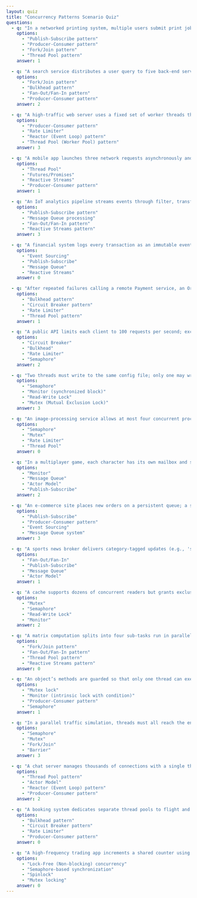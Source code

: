 ```yaml
---
layout: quiz
title: "Concurrency Patterns Scenario Quiz"
questions:
  - q: "In a networked printing system, multiple users submit print jobs that are placed in a queue, while a single printer processes them one at a time. Which concurrency pattern does this illustrate?"
    options:
      - "Publish-Subscribe pattern"
      - "Producer-Consumer pattern"
      - "Fork/Join pattern"
      - "Thread Pool pattern"
    answer: 1

  - q: "A search service distributes a user query to five back-end services in parallel, then waits for all to return before combining the results. Which pattern is at work?"
    options:
      - "Fork/Join pattern"
      - "Bulkhead pattern"
      - "Fan-Out/Fan-In pattern"
      - "Producer-Consumer pattern"
    answer: 2

  - q: "A high-traffic web server uses a fixed set of worker threads that pull incoming HTTP requests from a queue instead of spawning a new thread per request. What pattern is this?"
    options:
      - "Producer-Consumer pattern"
      - "Rate Limiter"
      - "Reactor (Event Loop) pattern"
      - "Thread Pool (Worker Pool) pattern"
    answer: 3

  - q: "A mobile app launches three network requests asynchronously and immediately returns control to the UI, receiving placeholder objects for the eventual results. Which concept is being used?"
    options:
      - "Thread Pool"
      - "Futures/Promises"
      - "Reactive Streams"
      - "Producer-Consumer pattern"
    answer: 1

  - q: "An IoT analytics pipeline streams events through filter, transform, and publish stages with built-in backpressure to slow intake if the dashboard lags. Which pattern fits?"
    options:
      - "Publish-Subscribe pattern"
      - "Message Queue processing"
      - "Fan-Out/Fan-In pattern"
      - "Reactive Streams pattern"
    answer: 3

  - q: "A financial system logs every transaction as an immutable event and rebuilds account balances by replaying those events. What architectural pattern is this?"
    options:
      - "Event Sourcing"
      - "Publish-Subscribe"
      - "Message Queue"
      - "Reactive Streams"
    answer: 0

  - q: "After repeated failures calling a remote Payment service, an Order service stops calling it for a cooldown period, then retries later. Which pattern is applied?"
    options:
      - "Bulkhead pattern"
      - "Circuit Breaker pattern"
      - "Rate Limiter"
      - "Thread Pool pattern"
    answer: 1

  - q: "A public API limits each client to 100 requests per second; excess requests are denied or delayed. Which concurrency control mechanism is this?"
    options:
      - "Circuit Breaker"
      - "Bulkhead"
      - "Rate Limiter"
      - "Semaphore"
    answer: 2

  - q: "Two threads must write to the same config file; only one may write at a time, forcing the other to wait. Which synchronization primitive is used?"
    options:
      - "Semaphore"
      - "Monitor (synchronized block)"
      - "Read-Write Lock"
      - "Mutex (Mutual Exclusion Lock)"
    answer: 3

  - q: "An image-processing service allows at most four concurrent processing threads; a fifth must wait until a permit frees up. What primitive enforces this?"
    options:
      - "Semaphore"
      - "Mutex"
      - "Rate Limiter"
      - "Thread Pool"
    answer: 0

  - q: "In a multiplayer game, each character has its own mailbox and state; characters communicate only by sending messages to each other’s inboxes. Which model is this?"
    options:
      - "Monitor"
      - "Message Queue"
      - "Actor Model"
      - "Publish-Subscribe"
    answer: 2

  - q: "An e-commerce site places new orders on a persistent queue; a separate service pulls and processes them asynchronously. What integration pattern is this?"
    options:
      - "Publish-Subscribe"
      - "Producer-Consumer pattern"
      - "Event Sourcing"
      - "Message Queue system"
    answer: 3

  - q: "A sports news broker delivers category-tagged updates (e.g., 'soccer') to all user devices subscribed to that category. Which communication pattern is being used?"
    options:
      - "Fan-Out/Fan-In"
      - "Publish-Subscribe"
      - "Message Queue"
      - "Actor Model"
    answer: 1

  - q: "A cache supports dozens of concurrent readers but grants exclusive access to any thread that needs to update the cache. What type of lock is this?"
    options:
      - "Mutex"
      - "Semaphore"
      - "Read-Write Lock"
      - "Monitor"
    answer: 2

  - q: "A matrix computation splits into four sub-tasks run in parallel on separate cores, then merges results into the final answer. Which pattern applies?"
    options:
      - "Fork/Join pattern"
      - "Fan-Out/Fan-In pattern"
      - "Thread Pool pattern"
      - "Reactive Streams pattern"
    answer: 0

  - q: "An object’s methods are guarded so that only one thread can execute any method at a time; threads may wait inside until signaled when a condition is met. What is this construct?"
    options:
      - "Mutex lock"
      - "Monitor (intrinsic lock with condition)"
      - "Producer-Consumer pattern"
      - "Semaphore"
    answer: 1

  - q: "In a parallel traffic simulation, threads must all reach the end of a time step before any can start the next step. What synchronization mechanism is this?"
    options:
      - "Semaphore"
      - "Mutex"
      - "Fork/Join"
      - "Barrier"
    answer: 3

  - q: "A chat server manages thousands of connections with a single thread that waits for I/O readiness events and dispatches handlers without blocking. Which pattern does this represent?"
    options:
      - "Thread Pool pattern"
      - "Actor Model"
      - "Reactor (Event Loop) pattern"
      - "Producer-Consumer pattern"
    answer: 2

  - q: "A booking system dedicates separate thread pools to flight and hotel services so slowness in one cannot consume resources needed by the other. Which pattern provides this isolation?"
    options:
      - "Bulkhead pattern"
      - "Circuit Breaker pattern"
      - "Rate Limiter"
      - "Producer-Consumer pattern"
    answer: 0

  - q: "A high-frequency trading app increments a shared counter using atomic compare-and-swap operations without locks; threads that clash simply retry until success. What technique is this?"
    options:
      - "Lock-Free (Non-blocking) concurrency"
      - "Semaphore-based synchronization"
      - "Spinlock"
      - "Mutex locking"
    answer: 0
---
```


